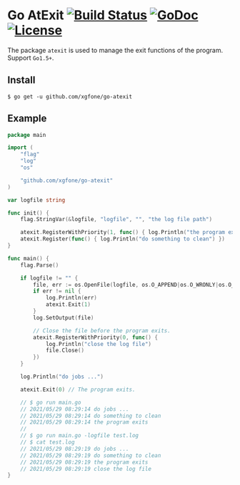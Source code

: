 # Go AtExit [![Build Status](https://api.travis-ci.com/xgfone/go-atexit.svg?branch=master)](https://travis-ci.com/github/xgfone/go-atexit) [![GoDoc](https://pkg.go.dev/badge/github.com/xgfone/go-atexit)](https://pkg.go.dev/github.com/xgfone/go-atexit) [![License](https://img.shields.io/badge/License-Apache%202.0-blue.svg?style=flat-square)](https://raw.githubusercontent.com/xgfone/go-atexit/master/LICENSE)

The package `atexit` is used to manage the exit functions of the program. Support `Go1.5+`.

## Install
```shell
$ go get -u github.com/xgfone/go-atexit
```

## Example
```go
package main

import (
	"flag"
	"log"
	"os"

	"github.com/xgfone/go-atexit"
)

var logfile string

func init() {
	flag.StringVar(&logfile, "logfile", "", "the log file path")

	atexit.RegisterWithPriority(1, func() { log.Println("the program exits") })
	atexit.Register(func() { log.Println("do something to clean") })
}

func main() {
	flag.Parse()

	if logfile != "" {
		file, err := os.OpenFile(logfile, os.O_APPEND|os.O_WRONLY|os.O_CREATE, 0600)
		if err != nil {
			log.Println(err)
			atexit.Exit(1)
		}
		log.SetOutput(file)

		// Close the file before the program exits.
		atexit.RegisterWithPriority(0, func() {
			log.Println("close the log file")
			file.Close()
		})
	}

	log.Println("do jobs ...")

	atexit.Exit(0) // The program exits.

	// $ go run main.go
	// 2021/05/29 08:29:14 do jobs ...
	// 2021/05/29 08:29:14 do something to clean
	// 2021/05/29 08:29:14 the program exits
	//
	// $ go run main.go -logfile test.log
	// $ cat test.log
	// 2021/05/29 08:29:19 do jobs ...
	// 2021/05/29 08:29:19 do something to clean
	// 2021/05/29 08:29:19 the program exits
	// 2021/05/29 08:29:19 close the log file
}
```
